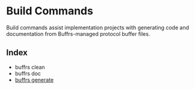 # Build Commands

Build commands assist implementation projects with generating code and
documentation from Buffrs-managed protocol buffer files.

## Index

* buffrs clean
* buffrs doc
* [buffrs generate](buffrs-generate.md)
